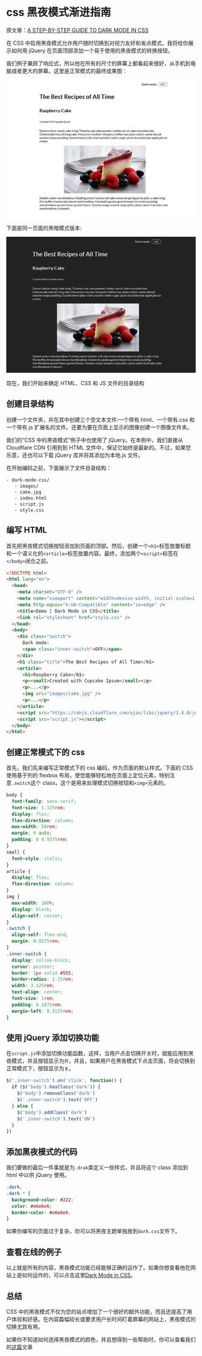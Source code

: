 # css 黑夜模式渐进指南

原文章：[A STEP-BY-STEP GUIDE TO DARK MODE IN CSS](https://www.developerdrive.com/2019/05/css-dark-mode/)

在 CSS 中启用黑夜模式允许用户随时切换到对视力友好和省点模式。我将给你展示如何用 jQuery 在页面顶部添加一个易于使用的黑夜模式的转换按钮。

我们例子兼顾了响应式，所以他在所有的尺寸的屏幕上都看起来很好，从手机到电脑或者更大的屏幕。这里是正常模式的最终成果图：

![dark-mode-in-css-light](/img/CssDarkGuide/dark-mode-in-css-light.jpg)

下面是同一页面的黑暗模式版本:

![dark-mode-in-css-dark](/img/CssDarkGuide/dark-mode-in-css-dark.jpg)

现在，我们开始来确定 HTML、CSS 和 JS 文件的目录结构

## 创建目录结构

创建一个文件夹，并在其中创建三个空文本文件:一个带有.html、一个带有.css 和一个带有.js 扩展名的文件。还要为要在页面上显示的图像创建一个图像文件夹。

我们的“CSS 中的黑夜模式”例子中也使用了 jQuery。在本例中，我们直接从 Cloudflare CDN 引用到到 HTML 文件中，保证它始终是最新的。不过，如果您乐意，还也可以下载 jQuery 库并将其添加为本地.js 文件。

在开始编码之前，下面展示了文件目录结构：

```
- dark-mode-css/
   - images/
   - cake.jpg
   - index.html
   - script.js
   - style.css
```

## 编写 HTML

首先把黑夜模式切换按钮添加到页面的顶部。然后，创建一个`<h1>`标签放置标题和一个语义化的`<srticle>`标签放置内容。最终，添加两个`<script>`标签在`</body>`闭合之前。

```html
<!DOCTYPE html>
<html lang="en">
  <head>
    <meta charset="UTF-8" />
    <meta name="viewport" content="width=device-width, initial-scale=1.0" />
    <meta http-equiv="X-UA-Compatible" content="ie=edge" />
    <title>Demo | Dark Mode in CSS</title>
    <link rel="stylesheet" href="style.css" />
  </head>
  <body>
    <div class="switch">
      Dark mode:
      <span class="inner-switch">OFF</span>
    </div>
    <h1 class="title">The Best Recipes of All Time</h1>
    <article>
      <h1>Raspberry Cake</h1>
      <p><small>Created with Cupcake Ipsum</small></p>
      <p>...</p>
      <img src="images/cake.jpg" />
      <p>...</p>
    </article>
    <script src="https://cdnjs.cloudflare.com/ajax/libs/jquery/3.4.0/jquery.min.js"></script>
    <script src="script.js"></script>
  </body>
</html>
```

## 创建正常模式下的 css

首先，我们先来编写正常模式下的 css 编码，作为页面的默认样式。下面的 CSS 使用基于列的 flexbox 布局，使您能够轻松地在页面上定位元素，特别注意`.switch`这个 class，这个是用来处理模式切换按钮和`<img>`元素的。

```css
body {
  font-family: sans-serif;
  font-size: 1.125rem;
  display: flex;
  flex-direction: column;
  max-width: 50rem;
  margin: 0 auto;
  padding: 0 0.9375rem;
}
small {
  font-style: italic;
}
article {
  display: flex;
  flex-direction: column;
}
img {
  max-width: 100%;
  display: block;
  align-self: center;
}
.switch {
  align-self: flex-end;
  margin: 0.9375rem;
}
.inner-switch {
  display: inline-block;
  cursor: pointer;
  border: 1px solid #555;
  border-radius: 1.25rem;
  width: 3.125rem;
  text-align: center;
  font-size: 1rem;
  padding: 0.1875rem;
  margin-left: 0.3125rem;
}
```

## 使用 jQuery 添加切换功能

在`script.js`中添加切换功能函数，这样，当用户点击切换开关时，就能应用到黑夜模式，并且按钮显示为`开`，并且，如果用户在黑夜模式下点击页面，将会切换到正常模式下，按钮显示为`关`。

```js
$('.inner-switch').on('click', function() {
  if ($('body').hasClass('dark')) {
    $('body').removeClass('dark')
    $('.inner-switch').text('OFF')
  } else {
    $('body').addClass('dark')
    $('.inner-switch').text('ON')
  }
})
```

## 添加黑夜模式的代码

我们要做的最后一件事就是为`.drak`类定义一些样式，并且将这个 class 添加到 html 中以供 jQuery 使用。

```css
.dark,
.dark * {
  background-color: #222;
  color: #e6e6e6;
  border-color: #e6e6e6;
}
```

如果你编写的页面过于复杂，你可以将黑夜主题单独放到`dark.css`文件下。

## 查看在线的例子

以上就是所有的内容，黑夜模式功能已经能够正确的运作了。如果你想查看他在网站上是如何运作的，可以点击这里[Dark Mode in CSS](https://www.annalytic.com/demos/dark-mode-css/)。

## 总结

CSS 中的黑夜模式不仅为您的站点增加了一个很好的额外功能，而且还提高了用户体验和好感。在内容篇幅较长或要求用户长时间盯着屏幕的网站上，黑夜模式的切换尤其有用。

如果你不知道如何选择黑夜模式的颜色，并且想得到一些帮助时，你可以查看我们的[这篇](https://www.developerdrive.com/2014/06/the-coders-guide-to-finding-the-perfect-color-palette/)文章
